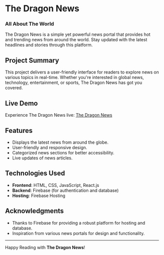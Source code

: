 # The Dragon News

### All About The World

The Dragon News is a simple yet powerful news portal that provides hot and trending news from around the world. Stay updated with the latest headlines and stories through this platform.

## Project Summary
This project delivers a user-friendly interface for readers to explore news on various topics in real-time. Whether you're interested in global news, technology, entertainment, or sports, The Dragon News has got you covered.

## Live Demo
Experience The Dragon News live: [The Dragon News](https://dragon-news-40408.web.app)

## Features
- Displays the latest news from around the globe.
- User-friendly and responsive design.
- Categorized news sections for better accessibility.
- Live updates of news articles.

## Technologies Used
- **Frontend**: HTML, CSS, JavaScript, React.js
- **Backend**: Firebase (for authentication and database)
- **Hosting**: Firebase Hosting


## Acknowledgments
- Thanks to Firebase for providing a robust platform for hosting and database.
- Inspiration from various news portals for design and functionality.

---
Happy Reading with **The Dragon News**!

